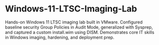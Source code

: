 # Windows-11-LTSC-Imaging-Lab
Hands-on Windows 11 LTSC imaging lab built in VMware. Configured baseline security Group Policies in Audit Mode, generalized with Sysprep, and captured a custom install.wim using DISM. Demonstrates core IT skills in Windows imaging, hardening, and deployment prep.
